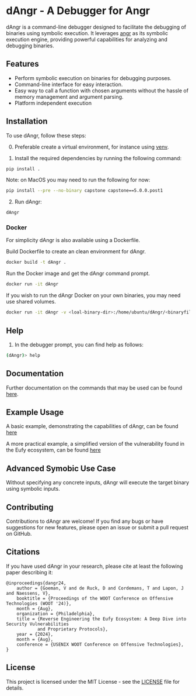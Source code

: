 # dAngr - A Debugger for Angr

dAngr is a command-line debugger designed to facilitate the debugging of binaries using symbolic execution. It leverages [angr](https://angr.io) as its symbolic execution engine, providing powerful capabilities for analyzing and debugging binaries.

## Features

- Perform symbolic execution on binaries for debugging purposes.
- Command-line interface for easy interaction.
- Easy way to call a function with chosen arguments without the hassle of memory management and argument parsing.
- Platform independent execution

## Installation


To use dAngr, follow these steps:

0. Preferable create a virtual environment, for instance using [venv](https://docs.python.org/3/library/venv.html).

1. Install the required dependencies by running the following command:

```bash
pip install .
```
Note: on MacOS you may need to run the following for now:
```bash
pip install --pre --no-binary capstone capstone==5.0.0.post1
```

2. Run dAngr:

```bash
dAngr
```

### Docker

For simplicity dAngr is also available using a Dockerfile.

Build Dockerfile to create an clean environment for dAngr.
```bash
docker build -t dAngr .
```

Run the Docker image and get the dAngr command prompt.
```bash
docker run -it dAngr
```

If you wish to run the dAngr Docker on your own binaries, you may need use shared volumes.
```bash
docker run -it dAngr -v <loal-binary-dir>:/home/ubuntu/dAngr/<binaryfile>
```

## Help
1. In the debugger prompt, you can find help as follows:
```bash
(dAngr)> help
```
## Documentation

Further documentation on the commands that may be used can be found [here](./docs/documentation.md).

## Example Usage

A basic example, demonstrating the capabilities of dAngr, can be found [here](./examples/basic_example/)

A more practical example, a simplified version of the vulnerability found in the Eufy ecosystem, can be found [here](./examples/aes_example/)

## Advanced Symobic Use Case
Without specifying any concrete inputs, dAngr will execute the target binary using symbolic inputs.  

## Contributing

Contributions to dAngr are welcome! If you find any bugs or have suggestions for new features, please open an issue or submit a pull request on GitHub.

## Citations
If you have used dAngr in your research, please cite at least the following paper describing it:
````{verbatim}
@inproceedings{dangr24, 
    author = {Goeman, V and de Ruck, D and Cordemans, T and Lapon, J and Naessens, V}, 
    booktitle = {Proceedings of the WOOT Conference on Offensive Technologies (WOOT '24)}, 
    month = {Aug}, 
    organization = {Philadelphia}, 
    title = {Reverse Engineering the Eufy Ecosystem: A Deep Dive into Security Vulnerabilities 
            and Proprietary Protocols},
    year = {2024},
    month = {Aug}, 
    conference = {USENIX WOOT Conference on Offensive Technologies}, 
}
````

## License

This project is licensed under the MIT License - see the [LICENSE](LICENSE) file for details.
